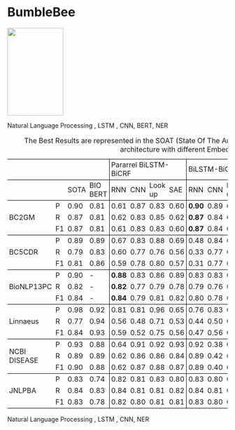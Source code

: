 # BumbleBee
<img src="https://user-images.githubusercontent.com/25641555/76114333-d7a63480-5fb3-11ea-96e1-8d2ff27c4a7f.png" width="128" height="200" />

Natural Language Processing , LSTM , CNN, BERT, NER

<table style="border-collapse: collapse; border: none; border-spacing: 0px;">
	<caption>
		The Best Results are represented in the SOAT (State Of The Art). The Recall, Precision and F1-score related to each architecture with different Embedding layers represented.
	</caption>
	<tr>
		<td style="border-top: 1px solid black; border-bottom: 1px solid black; padding-right: 3pt; padding-left: 3pt;">
		</td>
		<td style="border-top: 1px solid black; border-bottom: 1px solid black; padding-right: 3pt; padding-left: 3pt;">
		</td>
		<td style="border-top: 1px solid black; border-bottom: 1px solid black; padding-right: 3pt; padding-left: 3pt;">
		</td>
		<td style="border-right: 1px solid black; border-top: 1px solid black; border-bottom: 1px solid black; padding-right: 3pt; padding-left: 3pt;">
		</td>
		<td colspan="4" style="border-right: 1px solid black; border-top: 1px solid black; border-bottom: 1px solid black; padding-right: 3pt; padding-left: 3pt;">
			Pararrel BiLSTM-BiCRF
		</td>
		<td colspan="4" style="border-right: 1px solid black; border-top: 1px solid black; border-bottom: 1px solid black; padding-right: 3pt; padding-left: 3pt;">
			BiLSTM-BiCRF
		</td>
		<td colspan="4" style="border-right: 1px solid black; border-top: 1px solid black; border-bottom: 1px solid black; padding-right: 3pt; padding-left: 3pt;">
			Sequence BiLSTM-BiCRF
		</td>
		<td colspan="4" style="border-top: 1px solid black; border-bottom: 1px solid black; padding-right: 3pt; padding-left: 3pt;">
			BiLSTM-CRF
		</td>
	</tr>
	<tr>
		<td style="border-bottom: 1px solid black; padding-right: 3pt; padding-left: 3pt;">
		</td>
		<td style="border-bottom: 1px solid black; padding-right: 3pt; padding-left: 3pt;">
		</td>
		<td style="border-bottom: 1px solid black; padding-right: 3pt; padding-left: 3pt;">
			SOTA
		</td>
		<td style="border-right: 1px solid black; border-bottom: 1px solid black; padding-right: 3pt; padding-left: 3pt;">
			BIO
			<br>
			BERT
		</td>
		<td style="border-bottom: 1px solid black; padding-right: 3pt; padding-left: 3pt;">
			RNN
		</td>
		<td style="border-bottom: 1px solid black; padding-right: 3pt; padding-left: 3pt;">
			CNN
		</td>
		<td style="border-bottom: 1px solid black; padding-right: 3pt; padding-left: 3pt;">
			Look
			<br>
			up
		</td>
		<td style="border-right: 1px solid black; border-bottom: 1px solid black; padding-right: 3pt; padding-left: 3pt;">
			SAE
		</td>
		<td style="border-bottom: 1px solid black; padding-right: 3pt; padding-left: 3pt;">
			RNN
		</td>
		<td style="border-bottom: 1px solid black; padding-right: 3pt; padding-left: 3pt;">
			CNN
		</td>
		<td style="border-bottom: 1px solid black; padding-right: 3pt; padding-left: 3pt;">
			Look
			<br>
			up
		</td>
		<td style="border-right: 1px solid black; border-bottom: 1px solid black; padding-right: 3pt; padding-left: 3pt;">
			SAE
		</td>
		<td style="border-bottom: 1px solid black; padding-right: 3pt; padding-left: 3pt;">
			RNN
		</td>
		<td style="border-bottom: 1px solid black; padding-right: 3pt; padding-left: 3pt;">
			CNN
		</td>
		<td style="border-bottom: 1px solid black; padding-right: 3pt; padding-left: 3pt;">
			Look
			<br>
			up
		</td>
		<td style="border-right: 1px solid black; border-bottom: 1px solid black; padding-right: 3pt; padding-left: 3pt;">
			SAE
		</td>
		<td style="border-bottom: 1px solid black; padding-right: 3pt; padding-left: 3pt;">
			RNN
		</td>
		<td style="border-bottom: 1px solid black; padding-right: 3pt; padding-left: 3pt;">
			CNN
		</td>
		<td style="border-bottom: 1px solid black; padding-right: 3pt; padding-left: 3pt;">
			Look
			<br>
			up
		</td>
		<td style="border-bottom: 1px solid black; padding-right: 3pt; padding-left: 3pt;">
			SAE
		</td>
	</tr>
	<tr>
		<td rowspan="3" style="border-bottom: 1px solid black; padding-right: 3pt; padding-left: 3pt;">
			BC2GM
		</td>
		<td style="padding-right: 3pt; padding-left: 3pt;">
			P
		</td>
		<td style="padding-right: 3pt; padding-left: 3pt;">
			0.90
		</td>
		<td style="border-right: 1px solid black; padding-right: 3pt; padding-left: 3pt;">
			0.81
		</td>
		<td style="padding-right: 3pt; padding-left: 3pt;">
			0.61
		</td>
		<td style="padding-right: 3pt; padding-left: 3pt;">
			0.87
		</td>
		<td style="padding-right: 3pt; padding-left: 3pt;">
			0.83
		</td>
		<td style="border-right: 1px solid black; padding-right: 3pt; padding-left: 3pt;">
			0.60
		</td>
		<td style="padding-right: 3pt; padding-left: 3pt;">
			<b> 0.90 </b>
		</td>
		<td style="padding-right: 3pt; padding-left: 3pt;">
			0.89
		</td>
		<td style="padding-right: 3pt; padding-left: 3pt;">
			0.89
		</td>
		<td style="border-right: 1px solid black; padding-right: 3pt; padding-left: 3pt;">
			0.37
		</td>
		<td style="padding-right: 3pt; padding-left: 3pt;">
			0.90
		</td>
		<td style="padding-right: 3pt; padding-left: 3pt;">
			0.88
		</td>
		<td style="padding-right: 3pt; padding-left: 3pt;">
			0.89
		</td>
		<td style="border-right: 1px solid black; padding-right: 3pt; padding-left: 3pt;">
			0.82
		</td>
		<td style="padding-right: 3pt; padding-left: 3pt;">
			0.88
		</td>
		<td style="padding-right: 3pt; padding-left: 3pt;">
			0.87
		</td>
		<td style="padding-right: 3pt; padding-left: 3pt;">
			0.84
		</td>
		<td style="padding-right: 3pt; padding-left: 3pt;">
			0.85
		</td>
	</tr>
	<tr>
		<td style="padding-right: 3pt; padding-left: 3pt;">
			R
		</td>
		<td style="padding-right: 3pt; padding-left: 3pt;">
			0.87
		</td>
		<td style="border-right: 1px solid black; padding-right: 3pt; padding-left: 3pt;">
			0.81
		</td>
		<td style="padding-right: 3pt; padding-left: 3pt;">
			0.62
		</td>
		<td style="padding-right: 3pt; padding-left: 3pt;">
			0.83
		</td>
		<td style="padding-right: 3pt; padding-left: 3pt;">
			0.85
		</td>
		<td style="border-right: 1px solid black; padding-right: 3pt; padding-left: 3pt;">
			0.62
		</td>
		<td style="padding-right: 3pt; padding-left: 3pt;">
			<b> 0.87 </b>
		</td>
		<td style="padding-right: 3pt; padding-left: 3pt;">
			0.84
		</td>
		<td style="padding-right: 3pt; padding-left: 3pt;">
			0.83
		</td>
		<td style="border-right: 1px solid black; padding-right: 3pt; padding-left: 3pt;">
			0.42
		</td>
		<td style="padding-right: 3pt; padding-left: 3pt;">
			0.85
		</td>
		<td style="padding-right: 3pt; padding-left: 3pt;">
			0.80
		</td>
		<td style="padding-right: 3pt; padding-left: 3pt;">
			0.83
		</td>
		<td style="border-right: 1px solid black; padding-right: 3pt; padding-left: 3pt;">
			0.87
		</td>
		<td style="padding-right: 3pt; padding-left: 3pt;">
			0.86
		</td>
		<td style="padding-right: 3pt; padding-left: 3pt;">
			0.81
		</td>
		<td style="padding-right: 3pt; padding-left: 3pt;">
			0.83
		</td>
		<td style="padding-right: 3pt; padding-left: 3pt;">
			0.82
		</td>
	</tr>
	<tr>
		<td style="border-bottom: 1px solid black; padding-right: 3pt; padding-left: 3pt;">
			F1
		</td>
		<td style="border-bottom: 1px solid black; padding-right: 3pt; padding-left: 3pt;">
			0.87
		</td>
		<td style="border-right: 1px solid black; border-bottom: 1px solid black; padding-right: 3pt; padding-left: 3pt;">
			0.81
		</td>
		<td style="border-bottom: 1px solid black; padding-right: 3pt; padding-left: 3pt;">
			0.61
		</td>
		<td style="border-bottom: 1px solid black; padding-right: 3pt; padding-left: 3pt;">
			0.83
		</td>
		<td style="border-bottom: 1px solid black; padding-right: 3pt; padding-left: 3pt;">
			0.83
		</td>
		<td style="border-right: 1px solid black; border-bottom: 1px solid black; padding-right: 3pt; padding-left: 3pt;">
			0.60
		</td>
		<td style="border-bottom: 1px solid black; padding-right: 3pt; padding-left: 3pt;">
			<b> 0.87 </b>
		</td>
		<td style="border-bottom: 1px solid black; padding-right: 3pt; padding-left: 3pt;">
			0.84
		</td>
		<td style="border-bottom: 1px solid black; padding-right: 3pt; padding-left: 3pt;">
			0.85
		</td>
		<td style="border-right: 1px solid black; border-bottom: 1px solid black; padding-right: 3pt; padding-left: 3pt;">
			0.39
		</td>
		<td style="border-bottom: 1px solid black; padding-right: 3pt; padding-left: 3pt;">
			0.86
		</td>
		<td style="border-bottom: 1px solid black; padding-right: 3pt; padding-left: 3pt;">
			0.83
		</td>
		<td style="border-bottom: 1px solid black; padding-right: 3pt; padding-left: 3pt;">
			0.85
		</td>
		<td style="border-right: 1px solid black; border-bottom: 1px solid black; padding-right: 3pt; padding-left: 3pt;">
			0.83
		</td>
		<td style="border-bottom: 1px solid black; padding-right: 3pt; padding-left: 3pt;">
			0.86
		</td>
		<td style="border-bottom: 1px solid black; padding-right: 3pt; padding-left: 3pt;">
			0.82
		</td>
		<td style="border-bottom: 1px solid black; padding-right: 3pt; padding-left: 3pt;">
			0.82
		</td>
		<td style="border-bottom: 1px solid black; padding-right: 3pt; padding-left: 3pt;">
			0.82
		</td>
	</tr>
	<tr>
		<td rowspan="3" style="border-bottom: 1px solid black; padding-right: 3pt; padding-left: 3pt;">
			BC5CDR
		</td>
		<td style="padding-right: 3pt; padding-left: 3pt;">
			P
		</td>
		<td style="padding-right: 3pt; padding-left: 3pt;">
			0.89
		</td>
		<td style="border-right: 1px solid black; padding-right: 3pt; padding-left: 3pt;">
			0.89
		</td>
		<td style="padding-right: 3pt; padding-left: 3pt;">
			0.67
		</td>
		<td style="padding-right: 3pt; padding-left: 3pt;">
			0.83
		</td>
		<td style="padding-right: 3pt; padding-left: 3pt;">
			0.88
		</td>
		<td style="border-right: 1px solid black; padding-right: 3pt; padding-left: 3pt;">
			0.69
		</td>
		<td style="padding-right: 3pt; padding-left: 3pt;">
			0.48
		</td>
		<td style="padding-right: 3pt; padding-left: 3pt;">
			0.84
		</td>
		<td style="padding-right: 3pt; padding-left: 3pt;">
			0.89
		</td>
		<td style="border-right: 1px solid black; padding-right: 3pt; padding-left: 3pt;">
			0.52
		</td>
		<td style="padding-right: 3pt; padding-left: 3pt;">
			0.39
		</td>
		<td style="padding-right: 3pt; padding-left: 3pt;">
			0.85
		</td>
		<td style="padding-right: 3pt; padding-left: 3pt;">
			<b> 0.89 </b>
		</td>
		<td style="border-right: 1px solid black; padding-right: 3pt; padding-left: 3pt;">
			0.41
		</td>
		<td style="padding-right: 3pt; padding-left: 3pt;">
			0.81
		</td>
		<td style="padding-right: 3pt; padding-left: 3pt;">
			0.79
		</td>
		<td style="padding-right: 3pt; padding-left: 3pt;">
			0.86
		</td>
		<td style="padding-right: 3pt; padding-left: 3pt;">
			0.78
		</td>
	</tr>
	<tr>
		<td style="padding-right: 3pt; padding-left: 3pt;">
			R
		</td>
		<td style="padding-right: 3pt; padding-left: 3pt;">
			0.79
		</td>
		<td style="border-right: 1px solid black; padding-right: 3pt; padding-left: 3pt;">
			0.83
		</td>
		<td style="padding-right: 3pt; padding-left: 3pt;">
			0.60
		</td>
		<td style="padding-right: 3pt; padding-left: 3pt;">
			0.77
		</td>
		<td style="padding-right: 3pt; padding-left: 3pt;">
			0.76
		</td>
		<td style="border-right: 1px solid black; padding-right: 3pt; padding-left: 3pt;">
			0.56
		</td>
		<td style="padding-right: 3pt; padding-left: 3pt;">
			0.33
		</td>
		<td style="padding-right: 3pt; padding-left: 3pt;">
			0.77
		</td>
		<td style="padding-right: 3pt; padding-left: 3pt;">
			0.75
		</td>
		<td style="border-right: 1px solid black; padding-right: 3pt; padding-left: 3pt;">
			0.33
		</td>
		<td style="padding-right: 3pt; padding-left: 3pt;">
			0.33
		</td>
		<td style="padding-right: 3pt; padding-left: 3pt;">
			0.79
		</td>
		<td style="padding-right: 3pt; padding-left: 3pt;">
			<b> 0.79 </b>
		</td>
		<td style="border-right: 1px solid black; padding-right: 3pt; padding-left: 3pt;">
			0.33
		</td>
		<td style="padding-right: 3pt; padding-left: 3pt;">
			0.78
		</td>
		<td style="padding-right: 3pt; padding-left: 3pt;">
			0.73
		</td>
		<td style="padding-right: 3pt; padding-left: 3pt;">
			0.68
		</td>
		<td style="padding-right: 3pt; padding-left: 3pt;">
			0.68
		</td>
	</tr>
	<tr>
		<td style="border-bottom: 1px solid black; padding-right: 3pt; padding-left: 3pt;">
			F1
		</td>
		<td style="border-bottom: 1px solid black; padding-right: 3pt; padding-left: 3pt;">
			0.81
		</td>
		<td style="border-right: 1px solid black; border-bottom: 1px solid black; padding-right: 3pt; padding-left: 3pt;">
			0.86
		</td>
		<td style="border-bottom: 1px solid black; padding-right: 3pt; padding-left: 3pt;">
			0.59
		</td>
		<td style="border-bottom: 1px solid black; padding-right: 3pt; padding-left: 3pt;">
			0.78
		</td>
		<td style="border-bottom: 1px solid black; padding-right: 3pt; padding-left: 3pt;">
			0.80
		</td>
		<td style="border-right: 1px solid black; border-bottom: 1px solid black; padding-right: 3pt; padding-left: 3pt;">
			0.57
		</td>
		<td style="border-bottom: 1px solid black; padding-right: 3pt; padding-left: 3pt;">
			0.31
		</td>
		<td style="border-bottom: 1px solid black; padding-right: 3pt; padding-left: 3pt;">
			0.77
		</td>
		<td style="border-bottom: 1px solid black; padding-right: 3pt; padding-left: 3pt;">
			0.80
		</td>
		<td style="border-right: 1px solid black; border-bottom: 1px solid black; padding-right: 3pt; padding-left: 3pt;">
			0.31
		</td>
		<td style="border-bottom: 1px solid black; padding-right: 3pt; padding-left: 3pt;">
			0.31
		</td>
		<td style="border-bottom: 1px solid black; padding-right: 3pt; padding-left: 3pt;">
			0.79
		</td>
		<td style="border-bottom: 1px solid black; padding-right: 3pt; padding-left: 3pt;">
			<b> 0.81 </b>
		</td>
		<td style="border-right: 1px solid black; border-bottom: 1px solid black; padding-right: 3pt; padding-left: 3pt;">
			0.31
		</td>
		<td style="border-bottom: 1px solid black; padding-right: 3pt; padding-left: 3pt;">
			0.78
		</td>
		<td style="border-bottom: 1px solid black; padding-right: 3pt; padding-left: 3pt;">
			0.73
		</td>
		<td style="border-bottom: 1px solid black; padding-right: 3pt; padding-left: 3pt;">
			0.74
		</td>
		<td style="border-bottom: 1px solid black; padding-right: 3pt; padding-left: 3pt;">
			0.71
		</td>
	</tr>
	<tr>
		<td rowspan="3" style="border-bottom: 1px solid black; padding-right: 3pt; padding-left: 3pt;">
			BioNLP13PC
		</td>
		<td style="padding-right: 3pt; padding-left: 3pt;">
			P
		</td>
		<td style="padding-right: 3pt; padding-left: 3pt;">
			0.90
		</td>
		<td style="border-right: 1px solid black; padding-right: 3pt; padding-left: 3pt;">
			-
		</td>
		<td style="padding-right: 3pt; padding-left: 3pt;">
			<b> 0.88 </b>
		</td>
		<td style="padding-right: 3pt; padding-left: 3pt;">
			0.83
		</td>
		<td style="padding-right: 3pt; padding-left: 3pt;">
			0.86
		</td>
		<td style="border-right: 1px solid black; padding-right: 3pt; padding-left: 3pt;">
			0.89
		</td>
		<td style="padding-right: 3pt; padding-left: 3pt;">
			0.83
		</td>
		<td style="padding-right: 3pt; padding-left: 3pt;">
			0.83
		</td>
		<td style="padding-right: 3pt; padding-left: 3pt;">
			0.79
		</td>
		<td style="border-right: 1px solid black; padding-right: 3pt; padding-left: 3pt;">
			0.90
		</td>
		<td style="padding-right: 3pt; padding-left: 3pt;">
			0.87
		</td>
		<td style="padding-right: 3pt; padding-left: 3pt;">
			0.83
		</td>
		<td style="padding-right: 3pt; padding-left: 3pt;">
			0.80
		</td>
		<td style="border-right: 1px solid black; padding-right: 3pt; padding-left: 3pt;">
			0.90
		</td>
		<td style="padding-right: 3pt; padding-left: 3pt;">
			0.76
		</td>
		<td style="padding-right: 3pt; padding-left: 3pt;">
			0.71
		</td>
		<td style="padding-right: 3pt; padding-left: 3pt;">
			0.77
		</td>
		<td style="padding-right: 3pt; padding-left: 3pt;">
			0.79
		</td>
	</tr>
	<tr>
		<td style="padding-right: 3pt; padding-left: 3pt;">
			R
		</td>
		<td style="padding-right: 3pt; padding-left: 3pt;">
			0.82
		</td>
		<td style="border-right: 1px solid black; padding-right: 3pt; padding-left: 3pt;">
			-
		</td>
		<td style="padding-right: 3pt; padding-left: 3pt;">
			<b> 0.82 </b>
		</td>
		<td style="padding-right: 3pt; padding-left: 3pt;">
			0.77
		</td>
		<td style="padding-right: 3pt; padding-left: 3pt;">
			0.79
		</td>
		<td style="border-right: 1px solid black; padding-right: 3pt; padding-left: 3pt;">
			0.78
		</td>
		<td style="padding-right: 3pt; padding-left: 3pt;">
			0.79
		</td>
		<td style="padding-right: 3pt; padding-left: 3pt;">
			0.76
		</td>
		<td style="padding-right: 3pt; padding-left: 3pt;">
			0.80
		</td>
		<td style="border-right: 1px solid black; padding-right: 3pt; padding-left: 3pt;">
			0.81
		</td>
		<td style="padding-right: 3pt; padding-left: 3pt;">
			0.82
		</td>
		<td style="padding-right: 3pt; padding-left: 3pt;">
			0.76
		</td>
		<td style="padding-right: 3pt; padding-left: 3pt;">
			0.81
		</td>
		<td style="border-right: 1px solid black; padding-right: 3pt; padding-left: 3pt;">
			0.76
		</td>
		<td style="padding-right: 3pt; padding-left: 3pt;">
			0.68
		</td>
		<td style="padding-right: 3pt; padding-left: 3pt;">
			0.59
		</td>
		<td style="padding-right: 3pt; padding-left: 3pt;">
			0.65
		</td>
		<td style="padding-right: 3pt; padding-left: 3pt;">
			0.70
		</td>
	</tr>
	<tr>
		<td style="border-bottom: 1px solid black; padding-right: 3pt; padding-left: 3pt;">
			F1
		</td>
		<td style="border-bottom: 1px solid black; padding-right: 3pt; padding-left: 3pt;">
			0.84
		</td>
		<td style="border-right: 1px solid black; border-bottom: 1px solid black; padding-right: 3pt; padding-left: 3pt;">
			-
		</td>
		<td style="border-bottom: 1px solid black; padding-right: 3pt; padding-left: 3pt;">
			<b> 0.84 </b>
		</td>
		<td style="border-bottom: 1px solid black; padding-right: 3pt; padding-left: 3pt;">
			0.79
		</td>
		<td style="border-bottom: 1px solid black; padding-right: 3pt; padding-left: 3pt;">
			0.81
		</td>
		<td style="border-right: 1px solid black; border-bottom: 1px solid black; padding-right: 3pt; padding-left: 3pt;">
			0.82
		</td>
		<td style="border-bottom: 1px solid black; padding-right: 3pt; padding-left: 3pt;">
			0.80
		</td>
		<td style="border-bottom: 1px solid black; padding-right: 3pt; padding-left: 3pt;">
			0.78
		</td>
		<td style="border-bottom: 1px solid black; padding-right: 3pt; padding-left: 3pt;">
			0.78
		</td>
		<td style="border-right: 1px solid black; border-bottom: 1px solid black; padding-right: 3pt; padding-left: 3pt;">
			0.83
		</td>
		<td style="border-bottom: 1px solid black; padding-right: 3pt; padding-left: 3pt;">
			0.83
		</td>
		<td style="border-bottom: 1px solid black; padding-right: 3pt; padding-left: 3pt;">
			0.78
		</td>
		<td style="border-bottom: 1px solid black; padding-right: 3pt; padding-left: 3pt;">
			0.79
		</td>
		<td style="border-right: 1px solid black; border-bottom: 1px solid black; padding-right: 3pt; padding-left: 3pt;">
			0.81
		</td>
		<td style="border-bottom: 1px solid black; padding-right: 3pt; padding-left: 3pt;">
			0.69
		</td>
		<td style="border-bottom: 1px solid black; padding-right: 3pt; padding-left: 3pt;">
			0.63
		</td>
		<td style="border-bottom: 1px solid black; padding-right: 3pt; padding-left: 3pt;">
			0.68
		</td>
		<td style="border-bottom: 1px solid black; padding-right: 3pt; padding-left: 3pt;">
			0.72
		</td>
	</tr>
	<tr>
		<td rowspan="3" style="border-bottom: 1px solid black; padding-right: 3pt; padding-left: 3pt;">
			Linnaeus
		</td>
		<td style="padding-right: 3pt; padding-left: 3pt;">
			P
		</td>
		<td style="padding-right: 3pt; padding-left: 3pt;">
			0.98
		</td>
		<td style="border-right: 1px solid black; padding-right: 3pt; padding-left: 3pt;">
			0.92
		</td>
		<td style="padding-right: 3pt; padding-left: 3pt;">
			0.81
		</td>
		<td style="padding-right: 3pt; padding-left: 3pt;">
			0.81
		</td>
		<td style="padding-right: 3pt; padding-left: 3pt;">
			0.96
		</td>
		<td style="border-right: 1px solid black; padding-right: 3pt; padding-left: 3pt;">
			0.65
		</td>
		<td style="padding-right: 3pt; padding-left: 3pt;">
			0.76
		</td>
		<td style="padding-right: 3pt; padding-left: 3pt;">
			0.83
		</td>
		<td style="padding-right: 3pt; padding-left: 3pt;">
			0.95
		</td>
		<td style="border-right: 1px solid black; padding-right: 3pt; padding-left: 3pt;">
			0.41
		</td>
		<td style="padding-right: 3pt; padding-left: 3pt;">
			0.41
		</td>
		<td style="padding-right: 3pt; padding-left: 3pt;">
			0.41
		</td>
		<td style="padding-right: 3pt; padding-left: 3pt;">
			<b> 0.96 </b>
		</td>
		<td style="border-right: 1px solid black; padding-right: 3pt; padding-left: 3pt;">
			0.83
		</td>
		<td style="padding-right: 3pt; padding-left: 3pt;">
			<b> 0.95 </b>
		</td>
		<td style="padding-right: 3pt; padding-left: 3pt;">
			0.90
		</td>
		<td style="padding-right: 3pt; padding-left: 3pt;">
			0.97
		</td>
		<td style="padding-right: 3pt; padding-left: 3pt;">
			0.98
		</td>
	</tr>
	<tr>
		<td style="padding-right: 3pt; padding-left: 3pt;">
			R
		</td>
		<td style="padding-right: 3pt; padding-left: 3pt;">
			0.77
		</td>
		<td style="border-right: 1px solid black; padding-right: 3pt; padding-left: 3pt;">
			0.94
		</td>
		<td style="padding-right: 3pt; padding-left: 3pt;">
			0.56
		</td>
		<td style="padding-right: 3pt; padding-left: 3pt;">
			0.48
		</td>
		<td style="padding-right: 3pt; padding-left: 3pt;">
			0.71
		</td>
		<td style="border-right: 1px solid black; padding-right: 3pt; padding-left: 3pt;">
			0.53
		</td>
		<td style="padding-right: 3pt; padding-left: 3pt;">
			0.44
		</td>
		<td style="padding-right: 3pt; padding-left: 3pt;">
			0.50
		</td>
		<td style="padding-right: 3pt; padding-left: 3pt;">
			0.76
		</td>
		<td style="border-right: 1px solid black; padding-right: 3pt; padding-left: 3pt;">
			0.42
		</td>
		<td style="padding-right: 3pt; padding-left: 3pt;">
			0.42
		</td>
		<td style="padding-right: 3pt; padding-left: 3pt;">
			0.42
		</td>
		<td style="padding-right: 3pt; padding-left: 3pt;">
			<b> 0.73 </b>
		</td>
		<td style="border-right: 1px solid black; padding-right: 3pt; padding-left: 3pt;">
			0.51
		</td>
		<td style="padding-right: 3pt; padding-left: 3pt;">
			<b> 0.77 </b>
		</td>
		<td style="padding-right: 3pt; padding-left: 3pt;">
			0.51
		</td>
		<td style="padding-right: 3pt; padding-left: 3pt;">
			0.59
		</td>
		<td style="padding-right: 3pt; padding-left: 3pt;">
			0.60
		</td>
	</tr>
	<tr>
		<td style="border-bottom: 1px solid black; padding-right: 3pt; padding-left: 3pt;">
			F1
		</td>
		<td style="border-bottom: 1px solid black; padding-right: 3pt; padding-left: 3pt;">
			0.84
		</td>
		<td style="border-right: 1px solid black; border-bottom: 1px solid black; padding-right: 3pt; padding-left: 3pt;">
			0.93
		</td>
		<td style="border-bottom: 1px solid black; padding-right: 3pt; padding-left: 3pt;">
			0.59
		</td>
		<td style="border-bottom: 1px solid black; padding-right: 3pt; padding-left: 3pt;">
			0.52
		</td>
		<td style="border-bottom: 1px solid black; padding-right: 3pt; padding-left: 3pt;">
			0.75
		</td>
		<td style="border-right: 1px solid black; border-bottom: 1px solid black; padding-right: 3pt; padding-left: 3pt;">
			0.56
		</td>
		<td style="border-bottom: 1px solid black; padding-right: 3pt; padding-left: 3pt;">
			0.47
		</td>
		<td style="border-bottom: 1px solid black; padding-right: 3pt; padding-left: 3pt;">
			0.56
		</td>
		<td style="border-bottom: 1px solid black; padding-right: 3pt; padding-left: 3pt;">
			0.75
		</td>
		<td style="border-right: 1px solid black; border-bottom: 1px solid black; padding-right: 3pt; padding-left: 3pt;">
			0.41
		</td>
		<td style="border-bottom: 1px solid black; padding-right: 3pt; padding-left: 3pt;">
			0.41
		</td>
		<td style="border-bottom: 1px solid black; padding-right: 3pt; padding-left: 3pt;">
			0.41
		</td>
		<td style="border-bottom: 1px solid black; padding-right: 3pt; padding-left: 3pt;">
			<b> 0.76 </b>
		</td>
		<td style="border-right: 1px solid black; border-bottom: 1px solid black; padding-right: 3pt; padding-left: 3pt;">
			0.56
		</td>
		<td style="border-bottom: 1px solid black; padding-right: 3pt; padding-left: 3pt;">
			<b> 0.84 </b>
		</td>
		<td style="border-bottom: 1px solid black; padding-right: 3pt; padding-left: 3pt;">
			0.59
		</td>
		<td style="border-bottom: 1px solid black; padding-right: 3pt; padding-left: 3pt;">
			0.67
		</td>
		<td style="border-bottom: 1px solid black; padding-right: 3pt; padding-left: 3pt;">
			0.68
		</td>
	</tr>
	<tr>
		<td rowspan="3" style="border-bottom: 1px solid black; padding-right: 3pt; padding-left: 3pt;">
			NCBI
			<br>
			DISEASE
		</td>
		<td style="padding-right: 3pt; padding-left: 3pt;">
			P
		</td>
		<td style="padding-right: 3pt; padding-left: 3pt;">
			0.93
		</td>
		<td style="border-right: 1px solid black; padding-right: 3pt; padding-left: 3pt;">
			0.88
		</td>
		<td style="padding-right: 3pt; padding-left: 3pt;">
			0.64
		</td>
		<td style="padding-right: 3pt; padding-left: 3pt;">
			0.91
		</td>
		<td style="padding-right: 3pt; padding-left: 3pt;">
			0.92
		</td>
		<td style="border-right: 1px solid black; padding-right: 3pt; padding-left: 3pt;">
			0.93
		</td>
		<td style="padding-right: 3pt; padding-left: 3pt;">
			0.92
		</td>
		<td style="padding-right: 3pt; padding-left: 3pt;">
			0.38
		</td>
		<td style="padding-right: 3pt; padding-left: 3pt;">
			0.91
		</td>
		<td style="border-right: 1px solid black; padding-right: 3pt; padding-left: 3pt;">
			0.38
		</td>
		<td style="padding-right: 3pt; padding-left: 3pt;">
			<b> 0.93 </b>
		</td>
		<td style="padding-right: 3pt; padding-left: 3pt;">
			0.92
		</td>
		<td style="padding-right: 3pt; padding-left: 3pt;">
			0.92
		</td>
		<td style="border-right: 1px solid black; padding-right: 3pt; padding-left: 3pt;">
			0.49
		</td>
		<td style="padding-right: 3pt; padding-left: 3pt;">
			0.86
		</td>
		<td style="padding-right: 3pt; padding-left: 3pt;">
			0.90
		</td>
		<td style="padding-right: 3pt; padding-left: 3pt;">
			0.91
		</td>
		<td style="padding-right: 3pt; padding-left: 3pt;">
			0.92
		</td>
	</tr>
	<tr>
		<td style="padding-right: 3pt; padding-left: 3pt;">
			R
		</td>
		<td style="padding-right: 3pt; padding-left: 3pt;">
			0.89
		</td>
		<td style="border-right: 1px solid black; padding-right: 3pt; padding-left: 3pt;">
			0.89
		</td>
		<td style="padding-right: 3pt; padding-left: 3pt;">
			0.62
		</td>
		<td style="padding-right: 3pt; padding-left: 3pt;">
			0.86
		</td>
		<td style="padding-right: 3pt; padding-left: 3pt;">
			0.86
		</td>
		<td style="border-right: 1px solid black; padding-right: 3pt; padding-left: 3pt;">
			0.84
		</td>
		<td style="padding-right: 3pt; padding-left: 3pt;">
			0.89
		</td>
		<td style="padding-right: 3pt; padding-left: 3pt;">
			0.42
		</td>
		<td style="padding-right: 3pt; padding-left: 3pt;">
			0.87
		</td>
		<td style="border-right: 1px solid black; padding-right: 3pt; padding-left: 3pt;">
			0.42
		</td>
		<td style="padding-right: 3pt; padding-left: 3pt;">
			<b> 0.89 </b>
		</td>
		<td style="padding-right: 3pt; padding-left: 3pt;">
			0.86
		</td>
		<td style="padding-right: 3pt; padding-left: 3pt;">
			0.85
		</td>
		<td style="border-right: 1px solid black; padding-right: 3pt; padding-left: 3pt;">
			0.42
		</td>
		<td style="padding-right: 3pt; padding-left: 3pt;">
			0.80
		</td>
		<td style="padding-right: 3pt; padding-left: 3pt;">
			0.85
		</td>
		<td style="padding-right: 3pt; padding-left: 3pt;">
			0.85
		</td>
		<td style="padding-right: 3pt; padding-left: 3pt;">
			0.83
		</td>
	</tr>
	<tr>
		<td style="border-bottom: 1px solid black; padding-right: 3pt; padding-left: 3pt;">
			F1
		</td>
		<td style="border-bottom: 1px solid black; padding-right: 3pt; padding-left: 3pt;">
			0.90
		</td>
		<td style="border-right: 1px solid black; border-bottom: 1px solid black; padding-right: 3pt; padding-left: 3pt;">
			0.88
		</td>
		<td style="border-bottom: 1px solid black; padding-right: 3pt; padding-left: 3pt;">
			0.62
		</td>
		<td style="border-bottom: 1px solid black; padding-right: 3pt; padding-left: 3pt;">
			0.87
		</td>
		<td style="border-bottom: 1px solid black; padding-right: 3pt; padding-left: 3pt;">
			0.88
		</td>
		<td style="border-right: 1px solid black; border-bottom: 1px solid black; padding-right: 3pt; padding-left: 3pt;">
			0.87
		</td>
		<td style="border-bottom: 1px solid black; padding-right: 3pt; padding-left: 3pt;">
			0.89
		</td>
		<td style="border-bottom: 1px solid black; padding-right: 3pt; padding-left: 3pt;">
			0.40
		</td>
		<td style="border-bottom: 1px solid black; padding-right: 3pt; padding-left: 3pt;">
			0.88
		</td>
		<td style="border-right: 1px solid black; border-bottom: 1px solid black; padding-right: 3pt; padding-left: 3pt;">
			0.40
		</td>
		<td style="border-bottom: 1px solid black; padding-right: 3pt; padding-left: 3pt;">
			<b> 0.90 </b>
		</td>
		<td style="border-bottom: 1px solid black; padding-right: 3pt; padding-left: 3pt;">
			0.88
		</td>
		<td style="border-bottom: 1px solid black; padding-right: 3pt; padding-left: 3pt;">
			0.87
		</td>
		<td style="border-right: 1px solid black; border-bottom: 1px solid black; padding-right: 3pt; padding-left: 3pt;">
			0.40
		</td>
		<td style="border-bottom: 1px solid black; padding-right: 3pt; padding-left: 3pt;">
			0.83
		</td>
		<td style="border-bottom: 1px solid black; padding-right: 3pt; padding-left: 3pt;">
			0.85
		</td>
		<td style="border-bottom: 1px solid black; padding-right: 3pt; padding-left: 3pt;">
			0.87
		</td>
		<td style="border-bottom: 1px solid black; padding-right: 3pt; padding-left: 3pt;">
			0.86~
		</td>
	</tr>
	<tr>
		<td rowspan="3" style="border-bottom: 1px solid black; padding-right: 3pt; padding-left: 3pt;">
			JNLPBA
		</td>
		<td style="padding-right: 3pt; padding-left: 3pt;">
			P
		</td>
		<td style="padding-right: 3pt; padding-left: 3pt;">
			0.83
		</td>
		<td style="border-right: 1px solid black; padding-right: 3pt; padding-left: 3pt;">
			0.74
		</td>
		<td style="padding-right: 3pt; padding-left: 3pt;">
			0.82
		</td>
		<td style="padding-right: 3pt; padding-left: 3pt;">
			0.81
		</td>
		<td style="padding-right: 3pt; padding-left: 3pt;">
			0.83
		</td>
		<td style="border-right: 1px solid black; padding-right: 3pt; padding-left: 3pt;">
			0.80
		</td>
		<td style="padding-right: 3pt; padding-left: 3pt;">
			0.83
		</td>
		<td style="padding-right: 3pt; padding-left: 3pt;">
			0.80
		</td>
		<td style="padding-right: 3pt; padding-left: 3pt;">
			0.82
		</td>
		<td style="border-right: 1px solid black; padding-right: 3pt; padding-left: 3pt;">
			0.69
		</td>
		<td style="padding-right: 3pt; padding-left: 3pt;">
			<b> 0.83 </b>
		</td>
		<td style="padding-right: 3pt; padding-left: 3pt;">
			0.82
		</td>
		<td style="padding-right: 3pt; padding-left: 3pt;">
			0.82
		</td>
		<td style="border-right: 1px solid black; padding-right: 3pt; padding-left: 3pt;">
			0.81
		</td>
		<td style="padding-right: 3pt; padding-left: 3pt;">
			0.74
		</td>
		<td style="padding-right: 3pt; padding-left: 3pt;">
			0.72
		</td>
		<td style="padding-right: 3pt; padding-left: 3pt;">
			0.74
		</td>
		<td style="padding-right: 3pt; padding-left: 3pt;">
			0.76
		</td>
	</tr>
	<tr>
		<td style="padding-right: 3pt; padding-left: 3pt;">
			R
		</td>
		<td style="padding-right: 3pt; padding-left: 3pt;">
			0.84
		</td>
		<td style="border-right: 1px solid black; padding-right: 3pt; padding-left: 3pt;">
			0.83
		</td>
		<td style="padding-right: 3pt; padding-left: 3pt;">
			0.84
		</td>
		<td style="padding-right: 3pt; padding-left: 3pt;">
			0.81
		</td>
		<td style="padding-right: 3pt; padding-left: 3pt;">
			0.81
		</td>
		<td style="border-right: 1px solid black; padding-right: 3pt; padding-left: 3pt;">
			0.82
		</td>
		<td style="padding-right: 3pt; padding-left: 3pt;">
			0.84
		</td>
		<td style="padding-right: 3pt; padding-left: 3pt;">
			0.81
		</td>
		<td style="padding-right: 3pt; padding-left: 3pt;">
			0.80
		</td>
		<td style="border-right: 1px solid black; padding-right: 3pt; padding-left: 3pt;">
			0.77
		</td>
		<td style="padding-right: 3pt; padding-left: 3pt;">
			<b> 0.84 </b>
		</td>
		<td style="padding-right: 3pt; padding-left: 3pt;">
			0.82
		</td>
		<td style="padding-right: 3pt; padding-left: 3pt;">
			0.82
		</td>
		<td style="border-right: 1px solid black; padding-right: 3pt; padding-left: 3pt;">
			0.82
		</td>
		<td style="padding-right: 3pt; padding-left: 3pt;">
			0.76
		</td>
		<td style="padding-right: 3pt; padding-left: 3pt;">
			0.75
		</td>
		<td style="padding-right: 3pt; padding-left: 3pt;">
			0.73
		</td>
		<td style="padding-right: 3pt; padding-left: 3pt;">
			0.72
		</td>
	</tr>
	<tr>
		<td style="border-bottom: 1px solid black; padding-right: 3pt; padding-left: 3pt;">
			F1
		</td>
		<td style="border-bottom: 1px solid black; padding-right: 3pt; padding-left: 3pt;">
			0.83
		</td>
		<td style="border-right: 1px solid black; border-bottom: 1px solid black; padding-right: 3pt; padding-left: 3pt;">
			0.78
		</td>
		<td style="border-bottom: 1px solid black; padding-right: 3pt; padding-left: 3pt;">
			0.82
		</td>
		<td style="border-bottom: 1px solid black; padding-right: 3pt; padding-left: 3pt;">
			0.80
		</td>
		<td style="border-bottom: 1px solid black; padding-right: 3pt; padding-left: 3pt;">
			0.81
		</td>
		<td style="border-right: 1px solid black; border-bottom: 1px solid black; padding-right: 3pt; padding-left: 3pt;">
			0.81
		</td>
		<td style="border-bottom: 1px solid black; padding-right: 3pt; padding-left: 3pt;">
			0.83
		</td>
		<td style="border-bottom: 1px solid black; padding-right: 3pt; padding-left: 3pt;">
			0.80
		</td>
		<td style="border-bottom: 1px solid black; padding-right: 3pt; padding-left: 3pt;">
			0.80
		</td>
		<td style="border-right: 1px solid black; border-bottom: 1px solid black; padding-right: 3pt; padding-left: 3pt;">
			0.72
		</td>
		<td style="border-bottom: 1px solid black; padding-right: 3pt; padding-left: 3pt;">
			<b> 0.83 </b>
		</td>
		<td style="border-bottom: 1px solid black; padding-right: 3pt; padding-left: 3pt;">
			0.81
		</td>
		<td style="border-bottom: 1px solid black; padding-right: 3pt; padding-left: 3pt;">
			0.81
		</td>
		<td style="border-right: 1px solid black; border-bottom: 1px solid black; padding-right: 3pt; padding-left: 3pt;">
			0.81
		</td>
		<td style="border-bottom: 1px solid black; padding-right: 3pt; padding-left: 3pt;">
			0.74
		</td>
		<td style="border-bottom: 1px solid black; padding-right: 3pt; padding-left: 3pt;">
			0.72
		</td>
		<td style="border-bottom: 1px solid black; padding-right: 3pt; padding-left: 3pt;">
			0.73
		</td>
		<td style="border-bottom: 1px solid black; padding-right: 3pt; padding-left: 3pt;">
			0.73~
		</td>
	</tr>
</table>
Natural Language Processing , LSTM , CNN, NER
